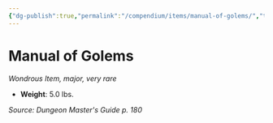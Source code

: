```yaml
---
{"dg-publish":true,"permalink":"/compendium/items/manual-of-golems/","tags":["compendium/src/5e/dmg","item/rarity/very-rare","item/tier/major","item/wondrous"]}
---
```


# Manual of Golems
*Wondrous Item, major, very rare*  

- **Weight**: 5.0 lbs.

*Source: Dungeon Master's Guide p. 180*